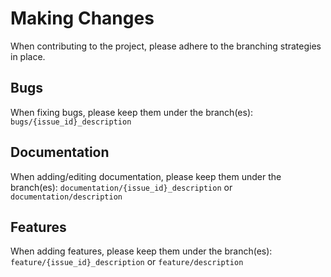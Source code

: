 # Making Changes

When contributing to the project, please adhere to the branching strategies in place.

## Bugs

When fixing bugs, please keep them under the branch(es): `bugs/{issue_id}_description`

## Documentation

When adding/editing documentation, please keep them under the branch(es): `documentation/{issue_id}_description` or `documentation/description`

## Features

When adding features, please keep them under the branch(es): `feature/{issue_id}_description` or `feature/description`

